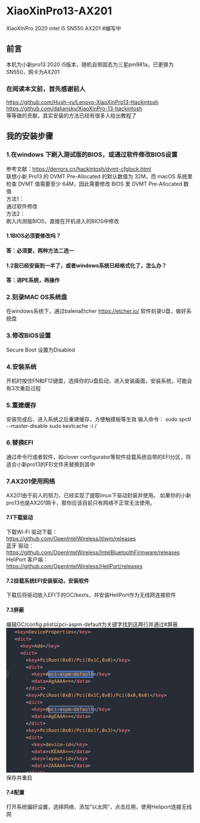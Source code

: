 # XiaoXinPro13-AX201
XiaoXInPro 2020 intel i5 SN550 AX201
#编写中

## 前言

本机为小新pro13 2020 i5版本，随机自带固态为三星pm981a，已更换为SN550，网卡为AX201
### 在阅读本文前，首先感谢前人
https://github.com/Hush-vv/Lenovo-XiaoXinPro13-Hackintosh  
https://github.com/daliansky/XiaoXinPro-13-hackintosh  
等等做的贡献，其实安装的方法已经有很多人给出教程了
## 我的安装步骤
### 1.在windows 下刷入测试版的BIOS，或通过软件修改BIOS设置
参考文献：https://derrors.cn/hackintosh/dvmt-cfglock.html  
联想小新 Pro13 的 DVMT Pre-Allocated 的默认数值为 32M，而 macOS 系统里检查 DVMT 值需要至少 64M，因此需要修改 BIOS 里 DVMT Pre-Allocated 数值    
方法1：   
通过软件修改   
方法2：  
刷入内测版BIOS，直接在开机进入的BIOS中修改
#### 1.1BIOS必须要修改吗？
#### 答：必须要，两种方法二选一

#### 1.2我已经安装到一半了，或者windows系统已经格式化了，怎么办？
#### 答：进PE系统，再操作

### 2.刻录MAC OS系统盘  
在windows系统下，通过balenaEtcher https://etcher.io/ 软件刻录U盘，做好系统盘

### 3.修改BIOS设置  
Secure Boot 设置为Disabled

### 4.安装系统
开机时按住FN和F12键盘，选择你的U盘启动，进入安装画面，安装系统，可能会有3次重启过程

### 5.重建缓存
安装完成后，进入系统之后重建缓存，方便触摸板等生效
输入命令：
sudo spctl --master-disable
sudo kextcache -i /

### 6.替换EFI
通过命令行或者软件，如clover configurator等软件挂载系统自带的EFI分区，将适合小新pro13的FEI文件夹替换到其中

### 7.AX201使用网络
AX201由于前人的努力，已经实现了提取linux下驱动封装并使用。
如果你的小新pro13也是AX201网卡，那你应该目前只有网络不正常无法使用。
#### 7.1下载驱动
下载Wi-Fi 驱动下载：  
https://github.com/OpenIntelWireless/itlwm/releases  
蓝牙 驱动：  
https://github.com/OpenIntelWireless/IntelBluetoothFirmware/releases  
HeliPort 客户端：  
https://github.com/OpenIntelWireless/HeliPort/releases
#### 7.2挂载系统EFI安装驱动，安装软件
下载后将驱动放入EFI下的OC/kexts，并安装HeliPort作为无线网连接软件
#### 7.3屏蔽
编辑OC/config.plist以pci-aspm-default为关键字找到这两行并通过#屏蔽
![](screenshot/xiaoxin-wifi.png)  
保存并重启
#### 7.4配置
打开系统偏好设置，选择网络，添加“以太网”，点击应用，使用Heliport连接无线网
